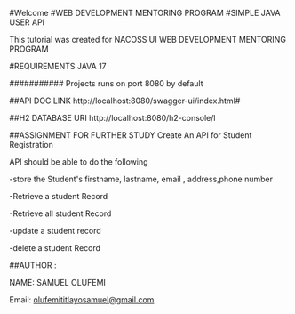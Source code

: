 #Welcome
#WEB DEVELOPMENT MENTORING PROGRAM 
#SIMPLE JAVA USER API

This tutorial was created for NACOSS UI WEB DEVELOPMENT MENTORING PROGRAM


#REQUIREMENTS
JAVA 17

###########
Projects runs on port 8080 by default

##API DOC LINK
http://localhost:8080/swagger-ui/index.html#


##H2 DATABASE URI
http://localhost:8080/h2-console/l

##ASSIGNMENT FOR FURTHER STUDY
Create An API for Student Registration

API should be able to do the following

-store the Student's firstname, lastname, email , address,phone number

-Retrieve a student Record

-Retrieve all student Record

-update a student record 

-delete a student Record


##AUTHOR :

NAME: SAMUEL OLUFEMI

Email: olufemititlayosamuel@gmail.com

